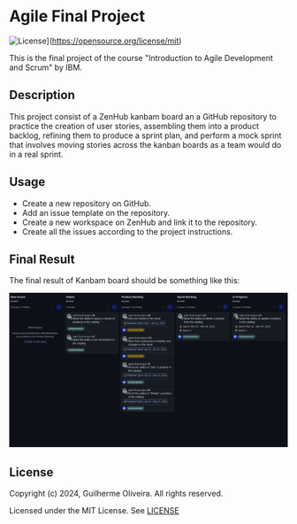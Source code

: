 # Agile Final Project

![License](https://img.shields.io/badge/License-MIT-blue.svg)](https://opensource.org/license/mit)

This is the final project of the course "Introduction to Agile Development and Scrum" by IBM.

## Description

This project consist of a ZenHub kanbam board an a GitHub repository to practice the creation of user stories,
assembling them into a product backlog, refining them to produce a sprint plan, and perform a mock sprint that 
involves moving stories across the kanban boards as a team would do in a real sprint.

## Usage

- Create a new repository on GitHub.
- Add an issue template on the repository.
- Create a new workspace on ZenHub and link it to the repository.
- Create all the issues according to the project instructions.

## Final Result

The final result of Kanbam board should be something like this:

![Kanbam-Board](images/kanbam_board.png)

## License

Copyright (c) 2024, Guilherme Oliveira. All rights reserved.

Licensed under the MIT License. See [LICENSE](LICENSE)
